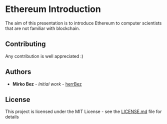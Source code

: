 # Ethereum Introduction

The aim of this presentation is to introduce Ethereum to computer scientists
that are not familiar with blockchain.


## Contributing

Any contribution is well appreciated :) 


## Authors

* **Mirko Bez** - *Initial work* - [herrBez](https://github.com/herrBez)

## License

This project is licensed under the MIT License - see the [LICENSE.md](LICENSE.md) file for details



